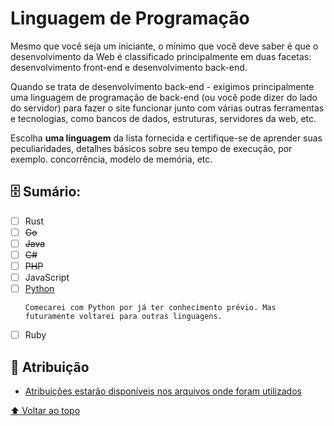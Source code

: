 # Linguagem de Programação

Mesmo que você seja um iniciante, o mínimo que você deve saber é que o desenvolvimento da Web é classificado principalmente em duas facetas: desenvolvimento front-end e desenvolvimento back-end. 

Quando se trata de desenvolvimento back-end - exigimos principalmente uma linguagem de programação de back-end (ou você pode dizer do lado do servidor) para fazer o site funcionar junto com várias outras ferramentas e tecnologias, como bancos de dados, estruturas, servidores da web, etc.

Escolha **uma linguagem** da lista fornecida e certifique-se de aprender suas peculiaridades, detalhes básicos sobre seu tempo de execução, por exemplo. concorrência, modelo de memória, etc.

## 🗄️ Sumário:

 - [ ] Rust
 - [ ] ~~Go~~
 - [ ] ~~Java~~
 - [ ] ~~C#~~
 - [ ] ~~PHP~~
 - [ ] JavaScript
 - [ ] [Python](/Aprendendo_Programacao/Python/)
    ```
    Comecarei com Python por já ter conhecimento prévio. Mas futuramente voltarei para outras linguagens.
    ```
 - [ ] Ruby

## 📝 Atribuição

* [Atribuições estarão disponíveis nos arquivos onde foram utilizados](#)

[⬆ Voltar ao topo](#Liguagem-de-Programação)<br>